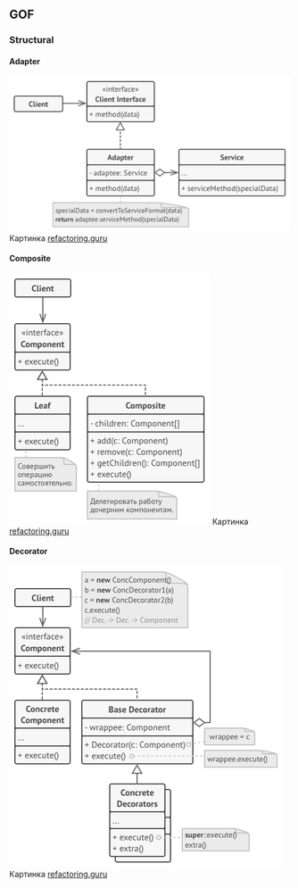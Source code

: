 ## GOF
### Structural

#### Adapter

![Adapter](../../../../../static/structural/adapterUml.png)
Картинка [refactoring.guru](https://refactoring.guru/ru/design-patterns/adapter)

#### Composite

![Composite](../../../../../static/structural/compositeUml.png)
Картинка [refactoring.guru](https://refactoring.guru/ru/design-patterns/composite)

#### Decorator

![Composite](../../../../../static/structural/decoratorUml.png)
Картинка [refactoring.guru](https://refactoring.guru/ru/design-patterns/decorator)
